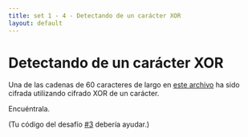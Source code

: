 ```yaml
---
title: set 1 - 4 - Detectando de un carácter XOR
layout: default
---
```


Detectando de un carácter XOR
=============================

Una de las cadenas de 60 caracteres de largo en [este archivo](/4.txt) ha sido cifrada utilizando cifrado XOR de un carácter.

Encuéntrala.

(Tu código del desafío [#3](/desafio_1_3) debería ayudar.)